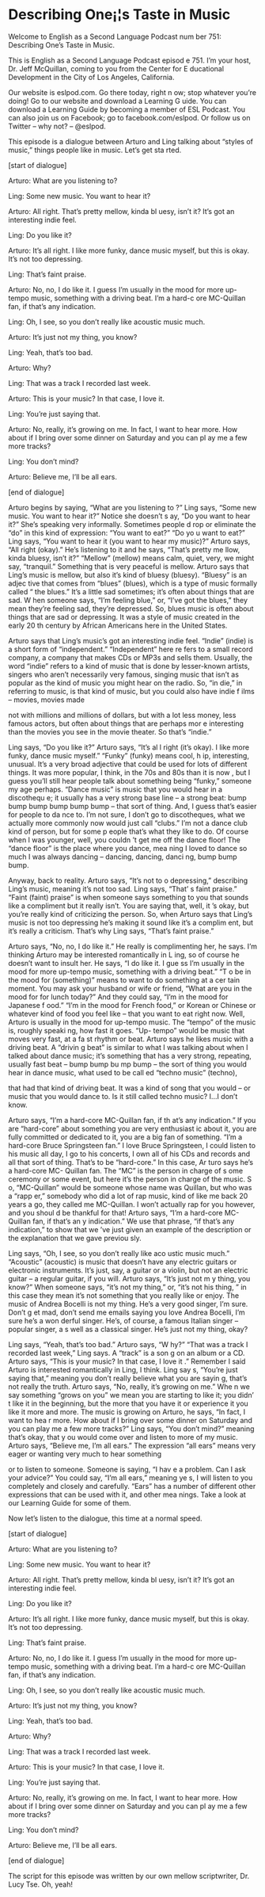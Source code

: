 # Describing One¡¦s Taste in Music

Welcome to English as a Second Language Podcast num ber 751: Describing One’s Taste in Music.

This is English as a Second Language Podcast episod e 751.  I’m your host, Dr. Jeff McQuillan, coming to you from the Center for E ducational Development in the City of Los Angeles, California.

Our website is eslpod.com.  Go there today, right n ow; stop whatever you’re doing!  Go to our website and download a Learning G uide.  You can download a Learning Guide by becoming a member of ESL Podcast.   You can also join us on Facebook; go to facebook.com/eslpod.  Or follow us on Twitter – why not? – @eslpod.

This episode is a dialogue between Arturo and Ling talking about “styles of music,” things people like in music.  Let’s get sta rted.

[start of dialogue]

Arturo:  What are you listening to?

Ling:  Some new music.  You want to hear it?

Arturo:  All right.  That’s pretty mellow, kinda bl uesy, isn’t it?  It’s got an interesting indie feel.

Ling:  Do you like it?

Arturo:  It’s all right.  I like more funky, dance music myself, but this is okay.  It’s not too depressing.

Ling:  That’s faint praise.

Arturo:  No, no, I do like it.  I guess I’m usually  in the mood for more up-tempo music, something with a driving beat.  I’m a hard-c ore MC-Quillan fan, if that’s any indication.

Ling:  Oh, I see, so you don’t really like acoustic  music much.

Arturo:  It’s just not my thing, you know?

Ling:  Yeah, that’s too bad.

Arturo:  Why?

Ling:  That was a track I recorded last week.

Arturo:  This is your music?  In that case, I love it.

Ling:  You’re just saying that.

Arturo:  No, really, it’s growing on me.  In fact, I want to hear more.  How about if I bring over some dinner on Saturday and you can pl ay me a few more tracks?

Ling:  You don’t mind?

Arturo:  Believe me, I’ll be all ears.

[end of dialogue]

Arturo begins by saying, “What are you listening to ?”  Ling says, “Some new music.  You want to hear it?”  Notice she doesn’t s ay, “Do you want to hear it?” She’s speaking very informally.  Sometimes people d rop or eliminate the “do” in this kind of expression: “You want to eat?”  “Do yo u want to eat?”  Ling says, “You want to hear it (you want to hear my music)?”  Arturo says, “All right (okay).” He’s listening to it and he says, “That’s pretty me llow, kinda bluesy, isn’t it?” “Mellow” (mellow) means calm, quiet, very, we might  say, “tranquil.”  Something that is very peaceful is mellow.  Arturo says that Ling’s music is mellow, but also it’s kind of bluesy (bluesy).  “Bluesy” is an adjec tive that comes from “blues” (blues), which is a type of music formally called “ the blues.”  It’s a little sad sometimes; it’s often about things that are sad.  W hen someone says, “I’m feeling blue,” or, “I’ve got the blues,” they mean they’re feeling sad, they’re depressed.  So, blues music is often about things that are sad or depressing.  It was a style of music created in the early 20 th  century by African Americans here in the United States.

Arturo says that Ling’s music’s got an interesting indie feel.  “Indie” (indie) is a short form of “independent.”  “Independent” here re fers to a small record company, a company that makes CDs or MP3s and sells  them.  Usually, the word “indie” refers to a kind of music that is done  by lesser-known artists, singers who aren’t necessarily very famous, singing music that isn’t as popular as the kind of music you might hear on the radio.  So, “in die,” in referring to music, is that kind of music, but you could also have indie f ilms – movies, movies made

not with millions and millions of dollars, but with  a lot less money, less famous actors, but often about things that are perhaps mor e interesting than the movies you see in the movie theater.  So that’s “indie.”

Ling says, “Do you like it?”  Arturo says, “It’s al l right (it’s okay).  I like more funky, dance music myself.”  “Funky” (funky) means cool, h ip, interesting, unusual.  It’s a very broad adjective that could be used for lots of different things.  It was more popular, I think, in the 70s and 80s than it is now , but I guess you’ll still hear people talk about something being “funky,” someone my age perhaps.  “Dance music” is music that you would hear in a discothequ e; it usually has a very strong base line – a strong beat: bump bump bump bump bump  bump – that sort of thing.  And, I guess that’s easier for people to da nce to.  I’m not sure, I don’t go to discotheques, what we actually more commonly now  would just call “clubs.” I’m not a dance club kind of person, but for some p eople that’s what they like to do.  Of course when I was younger, well, you couldn ’t get me off the dance floor! The “dance floor” is the place where you dance, mea ning I loved to dance so much I was always dancing – dancing, dancing, danci ng, bump bump bump.

Anyway, back to reality.  Arturo says, “It’s not to o depressing,” describing Ling’s music, meaning it’s not too sad.  Ling says, “That’ s faint praise.”  “Faint (faint) praise” is when someone says something to you that sounds like a compliment but it really isn’t.  You are saying that, well, it ’s okay, but you’re really kind of criticizing the person.  So, when Arturo says that Ling’s music is not too depressing he’s making it sound like it’s a complim ent, but it’s really a criticism. That’s why Ling says, “That’s faint praise.”

Arturo says, “No, no, I do like it.”  He really is complimenting her, he says.  I’m thinking Arturo may be interested romantically in L ing, so of course he doesn’t want to insult her.  He says, “I do like it.  I gue ss I’m usually in the mood for more up-tempo music, something with a driving beat.”  “T o be in the mood for (something)” means to want to do something at a cer tain moment.  You may ask your husband or wife or friend, “What are you in the mood for for lunch today?” And they could say, “I’m in the mood for Japanese f ood.”  “I’m in the mood for French food,” or Korean or Chinese or whatever kind  of food you feel like – that you want to eat right now.  Well, Arturo is usually  in the mood for up-tempo music.  The “tempo” of the music is, roughly speaki ng, how fast it goes.  “Up- tempo” would be music that moves very fast, at a fa st rhythm or beat.  Arturo says he likes music with a driving beat.  A “drivin g beat” is similar to what I was talking about when I talked about dance music; it’s  something that has a very strong, repeating, usually fast beat – bump bump bu mp bump – the sort of thing you would hear in dance music, what used to be call ed “techno music” (techno),

that had that kind of driving beat.  It was a kind of song that you would – or music that you would dance to.  Is it still called techno  music?  I…I don’t know.

Arturo says, “I’m a hard-core MC-Quillan fan, if th at’s any indication.”  If you are “hard-core” about something you are very enthusiast ic about it, you are fully committed or dedicated to it, you are a big fan of something.  “I’m a hard-core Bruce Springsteen fan.”  I love Bruce Springsteen, I could listen to his music all day, I go to his concerts, I own all of his CDs and  records and all that sort of thing.  That’s to be “hard-core.”  In this case, Ar turo says he’s a hard-core MC- Quillan fan.  The “MC” is the person in charge of s ome ceremony or some event, but here it’s the person in charge of the music.  S o, “MC-Quillan” would be someone whose name was Quillan, but who was a “rapp er,” somebody who did a lot of rap music, kind of like me back 20 years a go, they called me MC-Quillan. I won’t actually rap for you however, and you shoul d be thankful for that!  Arturo says, “I’m a hard-core MC-Quillan fan, if that’s an y indication.”  We use that phrase, “if that’s any indication,” to show that we ’ve just given an example of the description or the explanation that we gave previou sly.

Ling says, “Oh, I see, so you don’t really like aco ustic music much.”  “Acoustic” (acoustic) is music that doesn’t have any electric guitars or electronic instruments.  It’s just, say, a guitar or a violin,  but not an electric guitar – a regular guitar, if you will.  Arturo says, “It’s just not m y thing, you know?”  When someone says, “it’s not my thing,” or, “it’s not his thing, ” in this case they mean it’s not something that you really like or enjoy.  The music  of Andrea Bocelli is not my thing.  He’s a very good singer, I’m sure.  Don’t g et mad, don’t send me emails saying you love Andrea Bocelli, I’m sure he’s a won derful singer.  He’s, of course, a famous Italian singer – popular singer, a s well as a classical singer. He’s just not my thing, okay?

Ling says, “Yeah, that’s too bad.”  Arturo says, “W hy?”  “That was a track I recorded last week,” Ling says.  A “track” is a son g on an album or a CD.  Arturo says, “This is your music?  In that case, I love it .”  Remember I said Arturo is interested romantically in Ling, I think.  Ling say s, “You’re just saying that,” meaning you don’t really believe what you are sayin g, that’s not really the truth. Arturo says, “No, really, it’s growing on me.”  Whe n we say something “grows on you” we mean you are starting to like it; you didn’ t like it in the beginning, but the more that you have it or experience it you like it more and more.  The music is growing on Arturo, he says, “In fact, I want to hea r more.  How about if I bring over some dinner on Saturday and you can play me a few more tracks?”  Ling says, “You don’t mind?” meaning that’s okay, that y ou would come over and listen to more of my music.  Arturo says, “Believe me, I’m all ears.”  The expression “all ears” means very eager or wanting very much to hear something

or to listen to someone.  Someone is saying, “I hav e a problem.  Can I ask your advice?”  You could say, “I’m all ears,” meaning ye s, I will listen to you completely and closely and carefully.  “Ears” has a  number of different other expressions that can be used with it, and other mea nings.  Take a look at our Learning Guide for some of them.

Now let’s listen to the dialogue, this time at a normal speed.

[start of dialogue]

Arturo:  What are you listening to?

Ling:  Some new music.  You want to hear it?

Arturo:  All right.  That’s pretty mellow, kinda bl uesy, isn’t it?  It’s got an interesting indie feel.

Ling:  Do you like it?

Arturo:  It’s all right.  I like more funky, dance music myself, but this is okay.  It’s not too depressing.

Ling:  That’s faint praise.

Arturo:  No, no, I do like it.  I guess I’m usually  in the mood for more up-tempo music, something with a driving beat.  I’m a hard-c ore MC-Quillan fan, if that’s any indication.

Ling:  Oh, I see, so you don’t really like acoustic  music much.

Arturo:  It’s just not my thing, you know?

Ling:  Yeah, that’s too bad.

Arturo:  Why?

Ling:  That was a track I recorded last week.

Arturo:  This is your music?  In that case, I love it.

Ling:  You’re just saying that.

 Arturo:  No, really, it’s growing on me.  In fact, I want to hear more.  How about if I bring over some dinner on Saturday and you can pl ay me a few more tracks?

Ling:  You don’t mind?

Arturo:  Believe me, I’ll be all ears.

[end of dialogue]

The script for this episode was written by our own mellow scriptwriter, Dr. Lucy Tse.  Oh, yeah!





